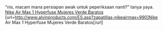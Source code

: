 “nis, macam mana persiapan awak untuk peperiksaan nanti?” tanya yaya.
 <a href="http://www.alvinproducts.com/ES.asp?zapatillas-nikeairmax=990" >Nike Air Max 1 Hyperfuse Mujeres Verde Baratos</a>
[url=http://www.alvinproducts.com/ES.asp?zapatillas-nikeairmax=990]Nike Air Max 1 Hyperfuse Mujeres Verde Baratos[/url]